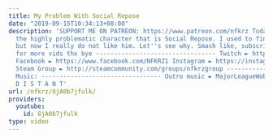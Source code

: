 ```yaml
---
title: My Problem With Social Repose
date: "2019-09-15T10:34:13+08:00"
description: 'SUPPORT ME ON PATREON: https://www.patreon.com/nfkrz Today we look at
  the highly problematic character that is Social Repose. I used to find him tolerable,
  but now I really do not like him. Let''s see why. Smash like, subscribe, comment
  for more vids thx bye --------------------------------- Twitch ► http://www.twitch.tv/nfkrz
  Facebook ► https://www.facebook.com/NFKRZ1 Instagram ► https://instagram.com/roman_nfkrz/
  Steam Group ► http://steamcommunity.com/groups/nfkrzgroup ---------------------------------
  Music: --------------------------------- Outro music ► MajorLeagueWobs/Holder -
  D I S T A N T'
url: /nfkrz/8jA0b7jfulk/
providers:
  youtube:
    id: 8jA0b7jfulk
type: video
---
```


